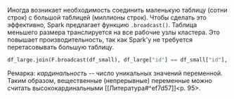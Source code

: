 Иногда возникает необходимость соединить маленькую таблицу (сотни строк) с большой таблицей (миллионы строк). Чтобы сделать это эффективно, Spark предлагает функцию `.broadcast()`. Таблица меньшего размера транслируется на все рабочие узлы кластера. Это повышает производительность, так как Spark'у не требуется перетасовывать большую таблицу.
```python
df_large.join(F.broadcast(df_small), df_large["id"] == df_small["id"], "left_semi").count()
```

Ремарка: _кардинальность_ -- число уникальных значений переменной. Таким образом, вещественные (непрерывные) переменные можно считать высококардинальными [[Литература#^ef7d57]]<p. 95>.